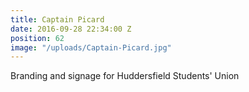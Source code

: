 ```yaml
---
title: Captain Picard
date: 2016-09-28 22:34:00 Z
position: 62
image: "/uploads/Captain-Picard.jpg"
---
```


Branding and signage for Huddersfield Students' Union
